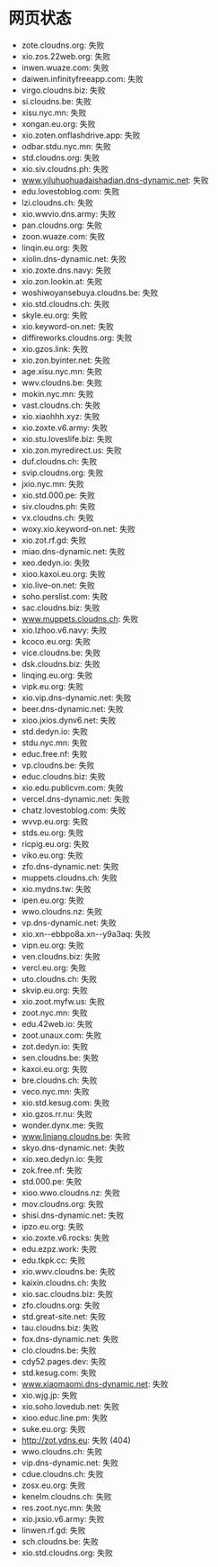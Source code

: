 # 网页状态
- zote.cloudns.org: 失败
- xio.zos.22web.org: 失败
- inwen.wuaze.com: 失败
- daiwen.infinityfreeapp.com: 失败
- virgo.cloudns.biz: 失败
- si.cloudns.be: 失败
- xisu.nyc.mn: 失败
- xongan.eu.org: 失败
- xio.zoten.onflashdrive.app: 失败
- odbar.stdu.nyc.mn: 失败
- std.cloudns.org: 失败
- xio.siv.cloudns.ph: 失败
- www.yiluhuohuadaishadian.dns-dynamic.net: 失败
- edu.lovestoblog.com: 失败
- lzi.cloudns.ch: 失败
- xio.wwvio.dns.army: 失败
- pan.cloudns.org: 失败
- zoon.wuaze.com: 失败
- linqin.eu.org: 失败
- xiolin.dns-dynamic.net: 失败
- xio.zoxte.dns.navy: 失败
- xio.zon.lookin.at: 失败
- woshiwoyansebuya.cloudns.be: 失败
- xio.std.cloudns.ch: 失败
- skyle.eu.org: 失败
- xio.keyword-on.net: 失败
- diffireworks.cloudns.org: 失败
- xio.gzos.link: 失败
- xio.zon.byinter.net: 失败
- age.xisu.nyc.mn: 失败
- wwv.cloudns.be: 失败
- mokin.nyc.mn: 失败
- vast.cloudns.ch: 失败
- xio.xiaohhh.xyz: 失败
- xio.zoxte.v6.army: 失败
- xio.stu.loveslife.biz: 失败
- xio.zon.myredirect.us: 失败
- duf.cloudns.ch: 失败
- svip.cloudns.org: 失败
- jxio.nyc.mn: 失败
- xio.std.000.pe: 失败
- siv.cloudns.ph: 失败
- vx.cloudns.ch: 失败
- woxy.xio.keyword-on.net: 失败
- xio.zot.rf.gd: 失败
- miao.dns-dynamic.net: 失败
- xeo.dedyn.io: 失败
- xioo.kaxoi.eu.org: 失败
- xio.live-on.net: 失败
- soho.perslist.com: 失败
- sac.cloudns.biz: 失败
- www.muppets.cloudns.ch: 失败
- xio.lzhoo.v6.navy: 失败
- kcoco.eu.org: 失败
- vice.cloudns.be: 失败
- dsk.cloudns.biz: 失败
- linqing.eu.org: 失败
- vipk.eu.org: 失败
- xio.vip.dns-dynamic.net: 失败
- beer.dns-dynamic.net: 失败
- xioo.jxios.dynv6.net: 失败
- std.dedyn.io: 失败
- stdu.nyc.mn: 失败
- educ.free.nf: 失败
- vp.cloudns.be: 失败
- educ.cloudns.biz: 失败
- xio.edu.publicvm.com: 失败
- vercel.dns-dynamic.net: 失败
- chatz.lovestoblog.com: 失败
- wvvp.eu.org: 失败
- stds.eu.org: 失败
- ricpig.eu.org: 失败
- viko.eu.org: 失败
- zfo.dns-dynamic.net: 失败
- muppets.cloudns.ch: 失败
- xio.mydns.tw: 失败
- ipen.eu.org: 失败
- wwo.cloudns.nz: 失败
- vp.dns-dynamic.net: 失败
- xio.xn--ebbpo8a.xn--y9a3aq: 失败
- vipn.eu.org: 失败
- ven.cloudns.biz: 失败
- vercl.eu.org: 失败
- uto.cloudns.ch: 失败
- skvip.eu.org: 失败
- xio.zoot.myfw.us: 失败
- zoot.nyc.mn: 失败
- edu.42web.io: 失败
- zoot.unaux.com: 失败
- zot.dedyn.io: 失败
- sen.cloudns.be: 失败
- kaxoi.eu.org: 失败
- bre.cloudns.ch: 失败
- veco.nyc.mn: 失败
- xio.std.kesug.com: 失败
- xio.gzos.rr.nu: 失败
- wonder.dynx.me: 失败
- www.liniang.cloudns.be: 失败
- skyo.dns-dynamic.net: 失败
- xio.xeo.dedyn.io: 失败
- zok.free.nf: 失败
- std.000.pe: 失败
- xioo.wwo.cloudns.nz: 失败
- mov.cloudns.org: 失败
- shisi.dns-dynamic.net: 失败
- ipzo.eu.org: 失败
- xio.zoxte.v6.rocks: 失败
- edu.ezpz.work: 失败
- edu.tkpk.cc: 失败
- xio.wwv.cloudns.be: 失败
- kaixin.cloudns.ch: 失败
- xio.sac.cloudns.biz: 失败
- zfo.cloudns.org: 失败
- std.great-site.net: 失败
- tau.cloudns.biz: 失败
- fox.dns-dynamic.net: 失败
- clo.cloudns.be: 失败
- cdy52.pages.dev: 失败
- std.kesug.com: 失败
- www.xiaomaomi.dns-dynamic.net: 失败
- xio.wjg.jp: 失败
- xio.soho.lovedub.net: 失败
- xioo.educ.line.pm: 失败
- suke.eu.org: 失败
- http://zot.ydns.eu: 失败 (404)
- wwo.cloudns.ch: 失败
- vip.dns-dynamic.net: 失败
- cdue.cloudns.ch: 失败
- zosx.eu.org: 失败
- kenelm.cloudns.ch: 失败
- res.zoot.nyc.mn: 失败
- xio.jxsio.v6.army: 失败
- linwen.rf.gd: 失败
- sch.cloudns.be: 失败
- xio.std.cloudns.org: 失败
